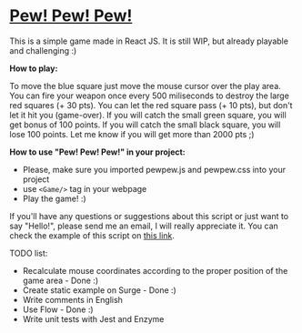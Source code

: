 # [Pew! Pew! Pew!](http://pewpew.surge.sh/)

This is a simple game made in React JS. It is still WIP, but already playable and challenging :)

**How to play:**

<p>To move the blue square just move the mouse cursor over the play area. You can fire your weapon once every 500 miliseconds to destroy the large red squares (+ 30 pts).
You can let the red square pass (+ 10 pts), but don't let it hit you (game-over). If you will catch the small green square, you will get bonus of 100 points. If you will catch the small black square, you will lose 100 points. Let me know if you will get more than 2000 pts ;)</p>

**How to use "Pew! Pew! Pew!" in your project:**

- Please, make sure you imported pewpew.js and pewpew.css into your project
- use ```<Game/>``` tag in your webpage
- Play the game! :)

If you'll have any questions or suggestions about this script or just want to say "Hello!", please send me an email, I will really appreciate it. You can check the example of this script on [this link](http://pewpew.surge.sh/).

TODO list:
 - Recalculate mouse coordinates according to the proper position of the game area - Done :)
 - Create static example on Surge - Done :)
 - Write comments in English
 - Use Flow - Done :)
 - Write unit tests with Jest and Enzyme
 
 





